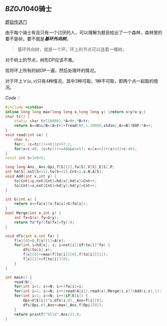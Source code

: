 ## $BZOJ1040$骑士

[题目传送门](https://www.lydsy.com/JudgeOnline/problem.php?id=1040)

由于每个骑士有且只有一个讨厌的人，可以理解为题目给出了一个森林，森林里的要不是树，要不就是***基环外向树***。

> 基环外向树，就是一个环，环上的节点可以连着一棵树。

对于树上的节点，树形DP应该不难。

现将环上所有的树DP一遍，然后处理环的情况。

对于环上$\forall(u,v)$只有4种情况，其中3种可取，1种不可取，即两个点一起取的情况。

*Code：*

~~~c++
#include <cstdio>
inline long long max(long long x,long long y) {return x>y?x:y;}
char tc() {
	static char tr[10000],*A=tr,*B=tr;
	return A==B&&(B=(A=tr)+fread(tr,1,10000,stdin),A==B)?EOF:*A++;
}
void read(int &x) {
	char c;
	for(; (c=tc())<48||c>57;);
	for(x=c-48; (c=tc())>=48&&c<=57; x=(x<<1)+(x<<3)+c-48);
}
const int S=1e6+5;

long long Ans,_Ans,Opi,f[S][2],fa[S],V[S],E[S],P;
int hd[S],nxt[S<<1],to[S<<1],Cnt=1,x,N,A[S];
void Add(int x,int y) {
	to[Cnt]=y,nxt[Cnt]=hd[x];hd[x]=Cnt++;
	to[Cnt]=x,nxt[Cnt]=hd[y];hd[y]=Cnt++;
}

int G(int x) {
	return x==fa[x]?x:fa[x]=G(fa[x]);
}
bool Merge(int x,int y) {
	int fx=G(x),fy=G(y);
	return fx^fy?(fa[fx]=fy):0;
}

void dfs(int x,int fa) {
	f[x][0]=0,f[x][1]=A[x];
	for(int i=hd[x]; i; i=nxt[i])if(to[i]^fa) {
		dfs(to[i],x);
		f[x][0]+=max(f[to[i]][0],f[to[i]][1]);
		f[x][1]+=f[to[i]][0];
	}
}

int main() {
	read(N);
	for(int i=1; i<=N; i++)fa[i]=i;
	for(int i=1; i<=N; i++)read(A[i]),read(x),Merge(i,x)?(Add(i,x),1):(V[E[i]=E[x]=++P]=i^x);
	for(int i=1; i<=N; i++)if(E[i]) {
		Opi=V[E[i]]^i,dfs(i,0),_Ans=f[i][0];
		dfs(Opi,0),Ans+=max(_Ans,f[Opi][0]);
	}
	return printf("%lld",Ans/2),0;
}
~~~

